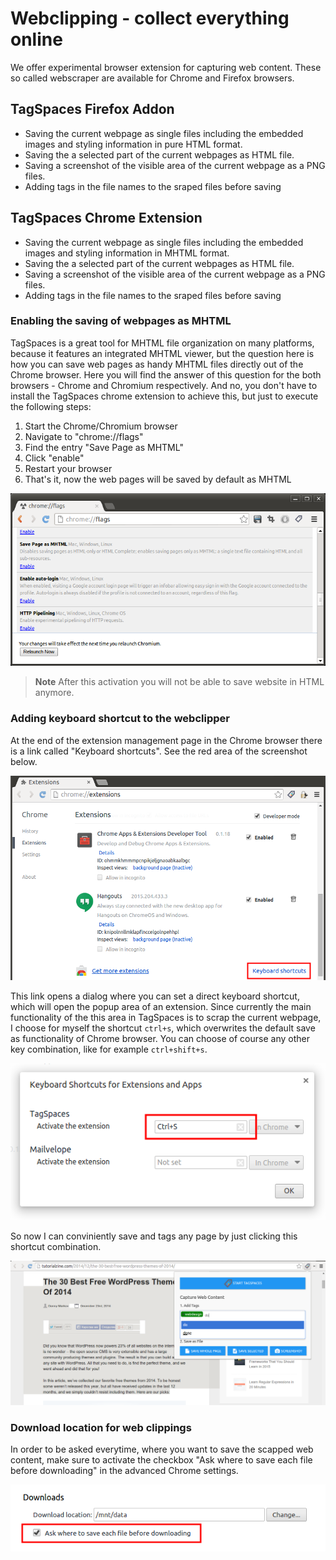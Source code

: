 # Webclipping - collect everything online

We offer experimental browser extension for capturing web content. These so called webscraper are available for Chrome and Firefox browsers.

## TagSpaces Firefox Addon

* Saving the current webpage as single files including the embedded images and styling information in pure HTML format.
* Saving the a selected part of the current webpages as HTML file.
* Saving a screenshot of the visible area of the current webpage as a PNG files.
* Adding tags in the file names to the sraped files before saving

## TagSpaces Chrome Extension

* Saving the current webpage as single files including the embedded images and styling information in MHTML format.
* Saving the a selected part of the current webpages as HTML file.
* Saving a screenshot of the visible area of the current webpage as a PNG files.
* Adding tags in the file names to the sraped files before saving

### Enabling the saving of webpages as MHTML
TagSpaces is a great tool for MHTML file organization on many platforms, because it features an integrated MHTML viewer, but the question here is how you can save web pages as handy MHTML files directly out of the Chrome browser. Here you will find the answer of this question for the both browsers - Chrome and Chromium respectively. And no, you don't have to install the TagSpaces chrome extension to achieve this, but just to execute the following steps:

1. Start the Chrome/Chromium browser
2. Navigate to "chrome://flags"
3. Find the entry "Save Page as MHTML"
4. Click "enable"
5. Restart your browser
6. That's it, now the web pages will be saved by default as MHTML

![Screenshot showing how enable mhtml saving in chrome](/media/enable--mhtml-saving-chrome.png)

> **Note** After this activation you will not be able to save website in HTML anymore.

### Adding keyboard shortcut to the webclipper
At the end of the extension management page in the Chrome browser there is a link called "Keyboard shortcuts". See the red area of the screenshot below.

![open the chrome extension shortcut configuration](/media/chrome-shortcuts-config.png)

This link opens a dialog where you can set a direct keyboard shortcut, which will open the popup area of an extension. Since currently the main functionality of the this area in TagSpaces is to scrap the current webpage, I choose for myself the shortcut `ctrl+s`, which overwrites the default save as functionality of Chrome browser. You can choose of course any other key combination, like for example `ctrl+shift+s`.

![setting ctrl+s as keyboard shortcut for the web clipper](/media/chrome-set-extension-shortcut.png)

So now I can conviniently save and tags any page by just clicking this shortcut combination.

![web clipper in action](/media/tagspaces-web-clipping.png)

### Download location for web clippings

In order to be asked everytime, where you want to save the scapped web content, make sure to activate the checkbox "Ask where to save each file before downloading" in the advanced Chrome settings.

![enable asking where to save the files in Chrome](/media/chrome-ask-where-to-save.png)



